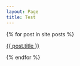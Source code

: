 ```yaml
---
layout: Page
title: Test
---
```

 <section>
 {% for post in site.posts %}
  <span><p><a href="{{ post.url }}">{{ post.title }}</a></p></span>
  {% endfor %}
</section>
